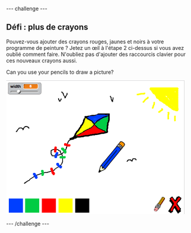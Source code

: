 \--- challenge \---

## Défi : plus de crayons

Pouvez-vous ajouter des crayons rouges, jaunes et noirs à votre programme de peinture ? Jetez un œil à l'étape 2 ci-dessus si vous avez oublié comment faire. N'oubliez pas d'ajouter des raccourcis clavier pour ces nouveaux crayons aussi.

Can you use your pencils to draw a picture?

![screenshot](images/paint-final.png)

\--- /challenge \---